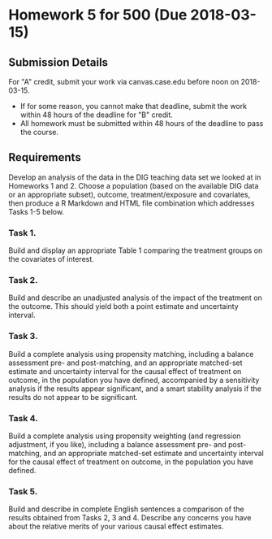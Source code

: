 # Homework 5 for 500 (Due 2018-03-15)

## Submission Details

For "A" credit, submit your work via canvas.case.edu before noon on 2018-03-15. 

- If for some reason, you cannot make that deadline, submit the work within 48 hours of the deadline for "B" credit.
- All homework must be submitted within 48 hours of the deadline to pass the course.

## Requirements

Develop an analysis of the data in the DIG teaching data set we looked at in Homeworks 1 and 2. Choose a population (based on the available DIG data or an appropriate subset), outcome, treatment/exposure and covariates, then produce a R Markdown and HTML file combination which addresses Tasks 1-5 below.

### Task 1. 

Build and display an appropriate Table 1 comparing the treatment groups on the covariates of interest.

### Task 2.

Build and describe an unadjusted analysis of the impact of the treatment on the outcome. This should yield both a point estimate and uncertainty interval.

### Task 3. 

Build a complete analysis using propensity matching, including a balance assessment pre- and post-matching, and an appropriate matched-set estimate and uncertainty interval for the causal effect of treatment on outcome, in the population you have defined, accompanied by a sensitivity analysis if the results appear significant, and a smart stability analysis if the results do not appear to be significant.

### Task 4.

Build a complete analysis using propensity weighting (and regression adjustment, if you like), including a balance assessment pre- and post-matching, and an appropriate matched-set estimate and uncertainty interval for the causal effect of treatment on outcome, in the population you have defined.

### Task 5. 

Build and describe in complete English sentences a comparison of the results obtained from Tasks 2, 3 and 4. Describe any concerns you have about the relative merits of your various causal effect estimates.

